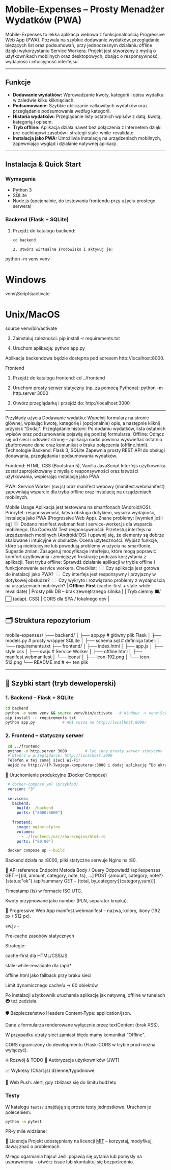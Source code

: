 # Mobile-Expenses – Prosty Menadżer Wydatków (PWA)

Mobile-Expenses to lekka aplikacja webowa z funkcjonalnością Progressive Web App (PWA). Pozwala na szybkie dodawanie wydatków, przeglądanie bieżących list oraz podsumowań, przy jednoczesnym działaniu offline dzięki wykorzystaniu Service Workera. Projekt jest stworzony z myślą o użytkownikach mobilnych oraz desktopowych, dbając o responsywność, wydajność i intuicyjność interfejsu.

---

## Funkcje

- **Dodawanie wydatków:** Wprowadzanie kwoty, kategorii i opisu wydatku w zaledwie kilku kliknięciach.
- **Podsumowanie:** Szybkie obliczanie całkowitych wydatków oraz przeglądanie podsumowania według kategorii.
- **Historia wydatków:** Przeglądanie listy ostatnich wpisów z datą, kwotą, kategorią i opisem.
- **Tryb offline:** Aplikacja działa nawet bez połączenia z Internetem dzięki pre-cachingowi zasobów i strategii stale-while-revalidate.
- **Instalacja jako PWA:** Umożliwia instalację na urządzeniach mobilnych, zapewniając wygląd i działanie natywnej aplikacji.

---

## Instalacja & Quick Start

### Wymagania

- Python 3
- SQLite
- Node.js (opcjonalnie, do testowania frontendu przy użyciu prostego serwera)

### Backend (Flask + SQLite)

1. Przejdź do katalogu backend:
   ```bash
   cd backend

   2. Utwórz wirtualne środowisko i aktywuj je:
python -m venv venv
# Windows
venv\Scripts\activate
# Unix/MacOS
source venv/bin/activate

3. Zainstaluj zależności:
pip install -r requirements.txt

4. Uruchom aplikację:
python app.py

Aplikacja backendowa będzie dostępna pod adresem http://localhost:8000.

Frontend

1. Przejdź do katalogu frontend:
cd ../frontend

2. Uruchom prosty serwer statyczny (np. za pomocą Pythona):
python -m http.server 3000

3. Otwórz przeglądarkę i przejdź do: 
http://localhost:3000


--------------------------------------------------------


Przykłady użycia
Dodawanie wydatku: Wypełnij formularz na stronie głównej, wpisując kwotę, kategorię i (opcjonalnie) opis, a następnie kliknij przycisk "Dodaj".
Przeglądanie historii: Po dodaniu wydatków, lista ostatnich wpisów oraz podsumowanie pojawią się poniżej formularza.
Offline: Odłącz się od sieci i odśwież stronę – aplikacja nadal powinna wyświetlać ostatnio zbuforowane dane oraz komunikat o braku połączenia (offline.html).
Technologie
Backend: Flask 3, SQLite
Zapewnia prosty REST API do obsługi dodawania, przeglądania i podsumowania wydatków.

Frontend: HTML, CSS (Bootstrap 5), Vanilla JavaScript
Interfejs użytkownika został zaprojektowany z myślą o responsywności oraz łatwości użytkowania, wspierając instalację jako PWA.

PWA: Service Worker (sw.js) oraz manifest webowy (manifest.webmanifest) zapewniają wsparcie dla trybu offline oraz instalację na urządzeniach mobilnych.

Mobile Usage
Aplikacja jest testowana na smartfonach (Android/iOS).
Priorytet: responsywność, łatwa obsługa dotykiem, wysoka wydajność, instalacja jako PWA (Progressive Web App).
Znane problemy: [wymień jeśli są]
<input checked="" disabled="" type="checkbox"> Dodano manifest.webmanifest i service-worker.js dla wsparcia mobilnego.
Dla Codex/AI
Test responsywności: Przetestuj interfejs na urządzeniach mobilnych (Android/iOS) i upewnij się, że elementy są dobrze skalowane i intuicyjne w obsłudze.
Ocena użyteczności: Wypisz funkcje, które są nieintuicyjne lub powodują problemy w użyciu na smartfonie.
Sugestie zmian: Zasugeruj modyfikacje interfejsu, które mogą poprawić komfort użytkowania i zmniejszyć frustrację podczas korzystania z aplikacji.
Test trybu offline: Sprawdź działanie aplikacji w trybie offline i funkcjonowanie service workera.
Checklist:
<input disabled="" type="checkbox"> Czy aplikacja jest gotowa do instalacji jako PWA?
<input disabled="" type="checkbox"> Czy interfejs jest responsywny i przyjazny w dotykowej obsłudze?
<input disabled="" type="checkbox"> Czy wykryto i rozwiązano problemy z wydajnością na urządzeniach mobilnych?
 | **Offline-First** (cache-first + stale-while-revalidate) | Prosty plik DB – brak zewnętrznego silnika |
 | Tryb ciemny ⬛/⬜ (adapt. CSS) | CORS dla SPA / lokalnego dev |
 
 ---
 
 ## 🗂️ Struktura repozytorium
 
 mobile-expenses/
 ├── backend/
 │ ├── app.py # główny plik Flask
 │ ├── models.py # prosty wrapper SQLite
 │ ├── schema.sql # definicja tabeli
 │ └── requirements.txt
 ├── frontend/
 │ ├── index.html
 │ ├── app.js
 │ ├── style.css
 │ ├── sw.js # Service Worker
 │ ├── offline.html
 │ ├── manifest.webmanifest
 │ └── icons/
 │ ├── icon-192.png
 │ └── icon-512.png
 └── README.md # <— ten plik
 
 ---
 
 ## 🚀 Szybki start (tryb deweloperski)
 
 ### 1. Backend – Flask + SQLite
 
 ```bash
 cd backend
 python -m venv venv && source venv/bin/activate   # Windows -> venv\Scripts\activate
 pip install -r requirements.txt
 python app.py            # API rusza na http://localhost:8000/
```
### 2. Frontend – statyczny serwer
```bash
 cd ../frontend
 python -m http.server 3000        # lub inny prosty serwer statyczny
 # Otwórz w przeglądarce: http://localhost:3000
 Telefon w tej samej sieci Wi-Fi?
 Wejdź na http://<IP-Twojego-komputera>:3000 i dodaj aplikację “Do ekranu głównego”.
```
 
 🐳 Uruchomienie produkcyjne (Docker Compose)
```yaml
 # docker-compose.yml (przykład)
 version: "3"
 
 services:
   backend:
     build: ./backend
     ports: ["8000:8000"]
 
   frontend:
     image: nginx:alpine
     volumes:
       - ./frontend:/usr/share/nginx/html:ro
     ports: ["80:80"]
```
```bash
 docker compose up --build
```
 Backend działa na :8000, pliki statyczne serwuje Nginx na :80.
 
 🔌 API reference
 Endpoint	Metoda	Body / Query	Odpowiedź
 /api/expenses	GET	–	[{id, amount, category, note, ts}, …]
 POST	{amount, category, note?}	{status:"ok"}
 /api/summary	GET	–	{total, by_category:[{category,sum}]}
 
 Timestamp (ts) w formacie ISO UTC.
 
 Kwoty przyjmowane jako number (PLN, separator kropka).
 
 📲 Progressive Web App
 manifest.webmanifest – nazwa, kolory, ikony (192 px / 512 px).
 
 sw.js –
 
 Pre-cache zasobów statycznych
 
 Strategie:
 
 cache-first dla HTML/CSS/JS
 
 stale-while-revalidate dla /api/*
 
 offline.html jako fallback przy braku sieci
 
 Limit dynamicznego cache’u → 60 obiektów
 
 Po instalacji użytkownik uruchamia aplikację jak natywną, offline w tunelach 🚇 też zadziała.
 
 🛡️ Bezpieczeństwo
 Headers Content-Type: application/json.
 
 Dane z formularza renderowane wyłącznie przez textContent (brak XSS).
 
 W przypadku utraty sieci zamiast błędu mamy komunikat “Offline”.
 
 CORS ograniczony do developmentu (Flask-CORS w trybie prod można wyłączyć).
 
 ➕ Rozwój & TODO
 👤 Autoryzacja użytkowników (JWT)
 
 📈 Wykresy (Chart.js) dzienne/tygodniowe
 
 📨 Web Push: alert, gdy zbliżasz się do limitu budżetu
 
### Testy
W katalogu `tests/` znajdują się proste testy jednostkowe.
Uruchom je poleceniem:
```bash
python -m pytest
```

PR-y mile widziane!
 
📝 Licencja
Projekt udostępniany na licencji [MIT](LICENSE) – korzystaj, modyfikuj, dawaj znać o problemach.
 
 Miłego ogarniania hajsu!
Jeśli pojawią się pytania lub pomysły na usprawnienia – otwórz issue lub skontaktuj się bezpośrednio.
 
